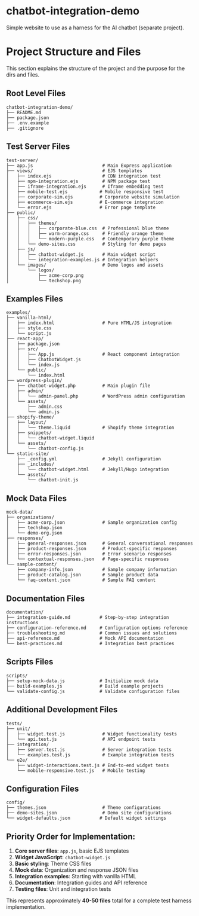 # chatbot-integration-demo
Simple website to use as a harness for the AI chatbot (separate project).


# Project Structure and Files

This section explains the structure of the project and the purpose for the dirs and files.

## **Root Level Files**
```
chatbot-integration-demo/
├── README.md
├── package.json
├── .env.example
├── .gitignore
```

## **Test Server Files**
```
test-server/
├── app.js                          # Main Express application
├── views/                          # EJS templates
│   ├── index.ejs                   # CDN integration test
│   ├── npm-integration.ejs         # NPM package test
│   ├── iframe-integration.ejs      # Iframe embedding test
│   ├── mobile-test.ejs            # Mobile responsive test
│   ├── corporate-sim.ejs          # Corporate website simulation
│   ├── ecommerce-sim.ejs          # E-commerce integration
│   └── error.ejs                  # Error page template
├── public/
│   ├── css/
│   │   ├── themes/
│   │   │   ├── corporate-blue.css  # Professional blue theme
│   │   │   ├── warm-orange.css     # Friendly orange theme
│   │   │   └── modern-purple.css   # Contemporary purple theme
│   │   └── demo-sites.css          # Styling for demo pages
│   ├── js/
│   │   ├── chatbot-widget.js       # Main widget script
│   │   └── integration-examples.js # Integration helpers
│   └── images/                     # Demo logos and assets
│       └── logos/
│           ├── acme-corp.png
│           └── techshop.png
```

## **Examples Files**
```
examples/
├── vanilla-html/
│   ├── index.html                  # Pure HTML/JS integration
│   ├── style.css
│   └── script.js
├── react-app/
│   ├── package.json
│   ├── src/
│   │   ├── App.js                  # React component integration
│   │   ├── ChatbotWidget.js
│   │   └── index.js
│   └── public/
│       └── index.html
├── wordpress-plugin/
│   ├── chatbot-widget.php          # Main plugin file
│   ├── admin/
│   │   └── admin-panel.php         # WordPress admin configuration
│   └── assets/
│       ├── admin.css
│       └── admin.js
├── shopify-theme/
│   ├── layout/
│   │   └── theme.liquid            # Shopify theme integration
│   ├── snippets/
│   │   └── chatbot-widget.liquid
│   └── assets/
│       └── chatbot-config.js
└── static-site/
    ├── _config.yml                 # Jekyll configuration
    ├── _includes/
    │   └── chatbot-widget.html     # Jekyll/Hugo integration
    └── assets/
        └── chatbot-init.js
```

## **Mock Data Files**
```
mock-data/
├── organizations/
│   ├── acme-corp.json              # Sample organization config
│   ├── techshop.json
│   └── demo-org.json
├── responses/
│   ├── general-responses.json      # General conversational responses
│   ├── product-responses.json      # Product-specific responses
│   ├── error-responses.json        # Error scenario responses
│   └── contextual-responses.json   # Page-specific responses
└── sample-content/
    ├── company-info.json           # Sample company information
    ├── product-catalog.json        # Sample product data
    └── faq-content.json            # Sample FAQ content
```

## **Documentation Files**
```
documentation/
├── integration-guide.md           # Step-by-step integration instructions
├── configuration-reference.md     # Configuration options reference
├── troubleshooting.md             # Common issues and solutions
├── api-reference.md               # Mock API documentation
└── best-practices.md              # Integration best practices
```

## **Scripts Files**
```
scripts/
├── setup-mock-data.js             # Initialize mock data
├── build-examples.js              # Build example projects
└── validate-config.js             # Validate configuration files
```

## **Additional Development Files**
```
tests/
├── unit/
│   ├── widget.test.js              # Widget functionality tests
│   └── api.test.js                 # API endpoint tests
├── integration/
│   ├── server.test.js              # Server integration tests
│   └── examples.test.js            # Example integration tests
└── e2e/
    ├── widget-interactions.test.js # End-to-end widget tests
    └── mobile-responsive.test.js   # Mobile testing
```

## **Configuration Files**
```
config/
├── themes.json                     # Theme configurations
├── demo-sites.json                 # Demo site configurations
└── widget-defaults.json           # Default widget settings
```

## **Priority Order for Implementation:**
1. **Core server files**: `app.js`, basic EJS templates
2. **Widget JavaScript**: `chatbot-widget.js`
3. **Basic styling**: Theme CSS files
4. **Mock data**: Organization and response JSON files
5. **Integration examples**: Starting with vanilla HTML
6. **Documentation**: Integration guides and API reference
7. **Testing files**: Unit and integration tests

This represents approximately **40-50 files** total for a complete test harness implementation.